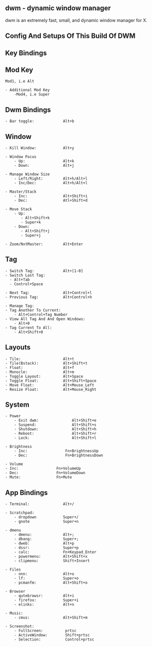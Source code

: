 dwm - dynamic window manager
---
 dwm is an extremely fast, small, and dynamic window manager for X.
 
 
Config And Setups Of This Build Of DWM
---


Key Bindings
---


Mod Key
---

    Mod1, i.e Alt
    
    - Additional Mod Key
        -Mod4, i.e Super
    
    
Dwm Bindings
---

    - Bar toggle:             Alt+b


Window
---

    - Kill Window:            Alt+y
 
    - Window Focus
        - Up:                 Alt+k
        - Down:               Alt+j

    - Manage Window Size
        - Left/Right:         Alt+h/Alt+l
        - Inc/Dec:            Alt+h/Alt+l
        
    - Master/Stack
        - Inc:                Alt+Shift+i
        - Dec:                Atl+Shift+d
        
    - Move Stack
        - Up:
           - Alt+Shift+k
           - Super+k
        - Down:
           - Alt+Shift+j
           - Super+j
                             
    - Zoom/NxtMaster:         Alt+Enter

Tag
---

    - Switch Tag:             Alt+[1-0]
    - Switch Last Tag:
      - Alt+Tab
      - Control+Space
     
    - Next Tag:               Alt+Control+l
    - Previous Tag:           Alt+Control+h
    
    - Manage Tag:
    - Tag Another To Current:
        - Alt+Control+Tag Number
    - View All Tag And And Open Windows:
        - Alt+0
    - Tag Current To All:
        - Alt+Shift+0

Layouts
---

    - Tile:                   Alt+t
    - Tile(Bstack):           Alt+Shift+t
    - Float:                  Alt+f
    - Monocle:                Alt+m
    - Toggle Layout:          Alt+Space
    - Toggle Float:           Alt+Shift+Space
    - Move Float:             Alt+Mouse_Left
    - Resize Float:           Alt+Mouse_Right

System
---

    - Power
        - Exit dwm:               Alt+Shift+e
        - Suspend:                Alt+Shift+s
        - Shutdown:               Alt+Shift+h
        - Reboot:                 Alt+Shift+r
        - Lock:                   Alt+Shift+l
    
    - Brightness
        - Inc:                 Fn+BrightnessUp
        - Dec:                 Fn+BrightnessDown
    
    - Volume
    - Inc:                 Fn+VolumeUp
    - Dec:                 Fn+VolumeDown
    - Mute:                Fn+Mute


App Bindings
---

    - Terminal:               Alt+/
    
    - Scratchpad:
        - dropdown            Super+/
        - gnote               Super+n

    - dmenu 
        - dmenu:              Alt+;
        - dbang:              Super+;
        - dweb:               Alt+p
        - dssr:               Super+p
        - calc:               Fn+Keypad_Enter
        - powermenu:          Alt+Shift+x
        - clipmenu:           Shift+Insert
    
    - Files
        - nnn:                Alt+o
        - lf:                 Super+o
        - pcmanfm:            Alt+Shift+o
    
    - Browser
        - qutebrowsr:         Alt+i
        - firefox:            Super+i
        - elinks:             Alt+n
    
    - Music:                  
        - cmus:               Alt+Shift+m
    
    - Screenshot:
        - FullScreen:          prtsc
        - ActiveWindow:        Shift+prtsc
        - Selection:           Control+prtsc
